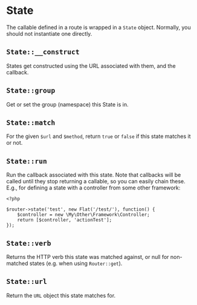 # State

The callable defined in a route is wrapped in a `State` object. Normally, you
should not instantiate one directly.

## `State::__construct`

States get constructed using the URL associated with them, and the callback.

## `State::group`

Get or set the group (namespace) this State is in.

## `State::match`

For the given `$url` and `$method`, return `true` or `false` if this state
matches it or not.

## `State::run`

Run the callback associated with this state. Note that callbacks will be called
until they stop returning a callable, so you can easily chain these. E.g., for
defining a state with a controller from some other framework:

    <?php

    $router->state('test', new Flat('/test/'), function() {
        $controller = new \My\Other\Framework\Controller;
        return [$controller, 'actionTest'];
    });

## `State::verb`

Returns the HTTP verb this state was matched against, or null for non-matched
states (e.g. when using `Router::get`).

## `State::url`

Return the `URL` object this state matches for.

